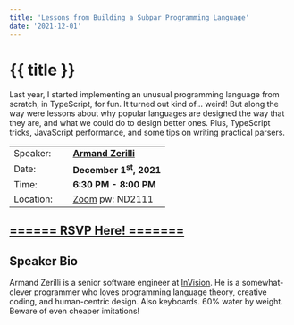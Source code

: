 ```yaml
---
title: 'Lessons from Building a Subpar Programming Language'
date: '2021-12-01'
---
```

# {{ title }}

<p>Last year, I started implementing an unusual programming language from scratch, in TypeScript, for fun. It turned out kind of... weird! But along the way were lessons about why popular languages are designed the way that they are, and what we could do to design better ones. Plus, TypeScript tricks, JavaScript performance, and some tips on writing practical parsers.</p>

<table border="0">
    <tbody>
        <tr>
            <td>Speaker:</td>
            <td>&nbsp;</td>
            <td><a href="https://github.com/zerilliworks" rel="noopener noreferrer" target="_blank"><b>Armand Zerilli</b></a></td>
        </tr>
        <tr>
            <td>Date:</td>
            <td>&nbsp;</td>
            <td><b>December 1<sup>st</sup>, 2021</b></td>
        </tr>
        <tr>
            <td valign="top">Time:</td>
            <td>&nbsp;</td>
            <td><b>6:30 PM - 8:00 PM</b></td>
        </tr>
        <tr>
            <td valign="top">Location:</td>
            <td>&nbsp;</td>
            <td><a title="Location" rel="noopener noreferrer" target="_blank" href="https://match.zoom.us/j/93566960000">Zoom</a> pw: ND2111</td>
        </tr>
    </tbody>
</table>

<h2><a target="_blank" rel="noopener noreferrer" href="">====== RSVP Here! =======</a></h2>

<h2>Speaker Bio</h2>

<p>Armand Zerilli is a senior software engineer at <a title="invisionapp.com" rel="noopener noreferrer" target="_blank" href="https://www.invisionapp.com">InVision</a>. He is a somewhat-clever programmer who loves programming language theory, creative coding, and human-centric design. Also keyboards. 60% water by weight. Beware of even cheaper imitations!</p>
